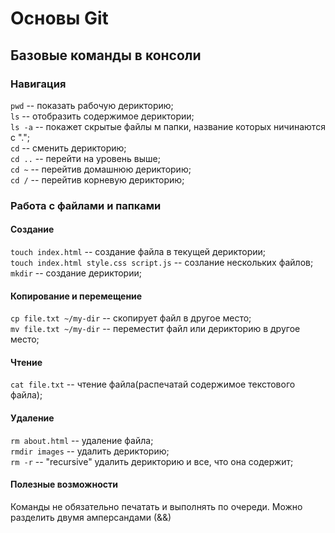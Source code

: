 # Основы Git
## Базовые команды в консоли
### Навигация 
```pwd```    -- показать рабочую дерикторию;<br>
```ls```     -- отобразить содержимое дериктории;<br>
```ls -a```  -- покажет скрытые файлы м папки, название которых ничинаются с ".";<br>
```cd``` -- сменить дерикторию;<br>
```cd ..``` -- перейти на уровень выше;<br>
```cd ~``` -- перейтив домашнюю дерикторию;<br>
```cd /``` -- перейтив корневую дерикторию;<br>
### Работа с файлами и папками
#### Создание
```touch index.html``` -- создание файла в текущей дериктории;<br>
```touch index.html style.css script.js``` -- созлание нескольких файлов;<br>
```mkdir``` -- создание дериктории;<br>
#### Копирование и перемещение
```cp file.txt ~/my-dir``` -- скопирует файл в другое место;<br>
```mv file.txt ~/my-dir``` -- переместит файл или дерикторию в другое место;<br>
#### Чтение
```cat file.txt``` -- чтение файла(распечатай содержимое текстового файла);<br>
#### Удаление 
```rm about.html``` -- удаление файла;<br>
```rmdir images``` -- удалить дерикторию;<br>
```rm -r``` -- "recursive" удалить дерикторию и все, что она содержит;<br>
#### Полезные возможности
Команды не обязательно печатать и выполнять по очереди. Можно разделить двумя амперсандами (&&)

